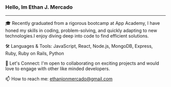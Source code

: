 ### Hello, Im Ethan J. Mercado            
                                                
----                                              
                                              
          
🎓 Recently graduated from a rigorous bootcamp at App Academy, I have honed my skills in coding, problem-solving, and quickly adapting to new technologies.I enjoy diving deep into code to find efficient solutions.

🛠️ Languages & Tools: JavaScript, React, Node.js, MongoDB, Express, Ruby, Ruby on Rails, Python

🤝 Let's Connect: I'm open to collaborating on exciting projects and would love to engage with other like minded developers.

📫 How to reach me: ethanjonmercado@gmail.com



<!--
**Ethanjonm/Ethanjonm** is a ✨ _special_ ✨ repository because its `README.md` (this file) appears on your GitHub profile.

Here are some ideas to get you started:

- 🔭 I’m currently working on ...
- 🌱 I’m currently learning ...
- 👯 I’m looking to collaborate on ...
- 🤔 I’m looking for help with ...
- 💬 Ask me about ...
- 📫 How to reach me: ...
- 😄 Pronouns: ...
- ⚡ Fun fact: ...
-->
